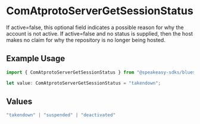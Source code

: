 # ComAtprotoServerGetSessionStatus

If active=false, this optional field indicates a possible reason for why the account is not active. If active=false and no status is supplied, then the host makes no claim for why the repository is no longer being hosted.

## Example Usage

```typescript
import { ComAtprotoServerGetSessionStatus } from "@speakeasy-sdks/bluesky/models/operations";

let value: ComAtprotoServerGetSessionStatus = "takendown";
```

## Values

```typescript
"takendown" | "suspended" | "deactivated"
```